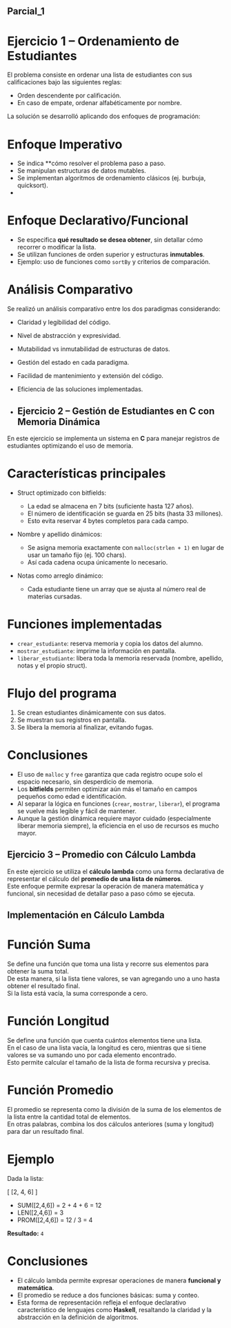 ## Parcial_1
#  Ejercicio 1 – Ordenamiento de Estudiantes  

El problema consiste en ordenar una lista de estudiantes con sus calificaciones bajo las siguientes reglas:  

- Orden descendente por calificación.  
- En caso de empate, ordenar alfabéticamente por nombre.  

La solución se desarrolló aplicando dos enfoques de programación:  


#  Enfoque Imperativo 
- Se indica **cómo resolver el problema paso a paso.  
- Se manipulan estructuras de datos mutables.  
- Se implementan algoritmos de ordenamiento clásicos (ej. burbuja, quicksort).
- 

#  Enfoque Declarativo/Funcional   
- Se especifica **qué resultado se desea obtener**, sin detallar cómo recorrer o modificar la lista.  
- Se utilizan funciones de orden superior y estructuras **inmutables**.  
- Ejemplo: uso de funciones como `sortBy` y criterios de comparación.  


# Análisis Comparativo  

Se realizó un análisis comparativo entre los dos paradigmas considerando:  

- Claridad y legibilidad del código.
- Nivel de abstracción y expresividad.  
- Mutabilidad vs inmutabilidad de estructuras de datos.
- Gestión del estado en cada paradigma. 
- Facilidad de mantenimiento y extensión del código.
- Eficiencia de las soluciones implementadas.

- ##  Ejercicio 2 – Gestión de Estudiantes en C con Memoria Dinámica  

En este ejercicio se implementa un sistema en **C** para manejar registros de estudiantes optimizando el uso de memoria.  

#  Características principales  
- Struct optimizado con bitfields:  
  - La edad se almacena en 7 bits (suficiente hasta 127 años).  
  - El número de identificación se guarda en 25 bits (hasta 33 millones).  
  - Esto evita reservar 4 bytes completos para cada campo.  

- Nombre y apellido dinámicos:  
  - Se asigna memoria exactamente con `malloc(strlen + 1)` en lugar de usar un tamaño fijo (ej. 100 chars).  
  - Así cada cadena ocupa únicamente lo necesario.  

- Notas como arreglo dinámico:  
  - Cada estudiante tiene un array que se ajusta al número real de materias cursadas.  

#  Funciones implementadas  
- `crear_estudiante`: reserva memoria y copia los datos del alumno.  
- `mostrar_estudiante`: imprime la información en pantalla.  
- `liberar_estudiante`: libera toda la memoria reservada (nombre, apellido, notas y el propio struct).  

#  Flujo del programa  
1. Se crean estudiantes dinámicamente con sus datos.  
2. Se muestran sus registros en pantalla.  
3. Se libera la memoria al finalizar, evitando fugas.  

#  Conclusiones  
- El uso de `malloc` y `free` garantiza que cada registro ocupe solo el espacio necesario, sin desperdicio de memoria.  
- Los **bitfields** permiten optimizar aún más el tamaño en campos pequeños como edad e identificación.  
- Al separar la lógica en funciones (`crear`, `mostrar`, `liberar`), el programa se vuelve más legible y fácil de mantener.  
- Aunque la gestión dinámica requiere mayor cuidado (especialmente liberar memoria siempre), la eficiencia en el uso de recursos es mucho mayor.

##  Ejercicio 3 – Promedio con Cálculo Lambda  

En este ejercicio se utiliza el **cálculo lambda** como una forma declarativa de representar el cálculo del **promedio de una lista de números**.  
Este enfoque permite expresar la operación de manera matemática y funcional, sin necesidad de detallar paso a paso cómo se ejecuta.  


## Implementación en Cálculo Lambda  

# Función Suma 
Se define una función que toma una lista y recorre sus elementos para obtener la suma total.  
De esta manera, si la lista tiene valores, se van agregando uno a uno hasta obtener el resultado final.  
Si la lista está vacía, la suma corresponde a cero.  

# Función Longitud  
Se define una función que cuenta cuántos elementos tiene una lista.  
En el caso de una lista vacía, la longitud es cero, mientras que si tiene valores se va sumando uno por cada elemento encontrado.  
Esto permite calcular el tamaño de la lista de forma recursiva y precisa.  

# Función Promedio 
El promedio se representa como la división de la suma de los elementos de la lista entre la cantidad total de elementos.  
En otras palabras, combina los dos cálculos anteriores (suma y longitud) para dar un resultado final.  


# Ejemplo  

Dada la lista:  

\[
[2, 4, 6]
\]  

- SUM([2,4,6]) = 2 + 4 + 6 = 12  
- LEN([2,4,6]) = 3 
- PROM([2,4,6]) = 12 / 3 = 4 

 **Resultado:** `4`  


#  Conclusiones  

- El cálculo lambda permite expresar operaciones de manera **funcional y matemática**.  
- El promedio se reduce a dos funciones básicas: suma y conteo.  
- Esta forma de representación refleja el enfoque declarativo característico de lenguajes como **Haskell**, resaltando la claridad y la abstracción en la definición de algoritmos.  


  





